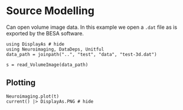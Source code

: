 # Source Modelling

Can open volume image data.
In this example we open a `.dat` file as is
exported by the BESA software.


```@example fileread
using DisplayAs # hide
using Neuroimaging, DataDeps, Unitful
data_path = joinpath("..", "test", "data", "test-3d.dat")

s = read_VolumeImage(data_path)
```


## Plotting



```@example fileread
Neuroimaging.plot(t)
current() |> DisplayAs.PNG # hide
```